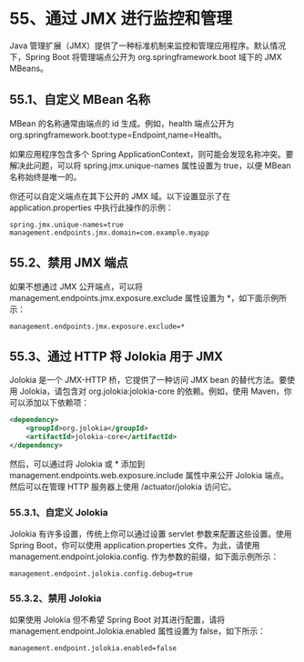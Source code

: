 # 55、通过 JMX 进行监控和管理

Java 管理扩展（JMX）提供了一种标准机制来监控和管理应用程序。默认情况下，Spring Boot 将管理端点公开为 org.springframework.boot 域下的 JMX MBeans。

## 55.1、自定义 MBean 名称

MBean 的名称通常由端点的 id 生成。例如，health 端点公开为 org.springframework.boot:type=Endpoint,name=Health。

如果应用程序包含多个 Spring ApplicationContext，则可能会发现名称冲突。要解决此问题，可以将 spring.jmx.unique-names 属性设置为 true，以便 MBean 名称始终是唯一的。

你还可以自定义端点在其下公开的 JMX 域。以下设置显示了在 application.properties 中执行此操作的示例：

    spring.jmx.unique-names=true
    management.endpoints.jmx.domain=com.example.myapp

## 55.2、禁用 JMX 端点

如果不想通过 JMX 公开端点，可以将 management.endpoints.jmx.exposure.exclude 属性设置为 *，如下面示例所示：

    management.endpoints.jmx.exposure.exclude=*

## 55.3、通过 HTTP 将 Jolokia 用于 JMX

Jolokia 是一个 JMX-HTTP 桥，它提供了一种访问 JMX bean 的替代方法。要使用 Jolokia，请包含对 org.jolokia:jolokia-core 的依赖。例如，使用 Maven，你可以添加以下依赖项：
```xml
<dependency>
    <groupId>org.jolokia</groupId>
    <artifactId>jolokia-core</artifactId>
</dependency>
```
然后，可以通过将 Jolokia 或 * 添加到 management.endpoints.web.exposure.include 属性中来公开 Jolokia 端点。然后可以在管理 HTTP 服务器上使用 /actuator/jolokia 访问它。

### 55.3.1、自定义 Jolokia

Jolokia 有许多设置，传统上你可以通过设置 servlet 参数来配置这些设置。使用 Spring Boot，你可以使用 application.properties 文件。为此，请使用 management.endpoint.jolokia.config. 作为参数的前缀，如下面示例所示：

    management.endpoint.jolokia.config.debug=true

### 55.3.2、禁用 Jolokia

如果使用 Jolokia 但不希望 Spring Boot 对其进行配置，请将 management.endpoint.Jolokia.enabled 属性设置为 false，如下所示：

    management.endpoint.jolokia.enabled=false


